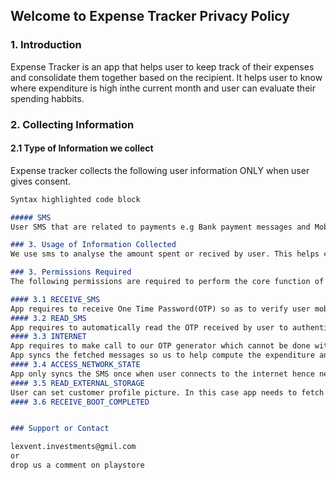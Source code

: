 ## Welcome to Expense Tracker Privacy Policy 

### 1. Introduction

Expense Tracker is an app that helps user to keep track of their expenses and consolidate them together based on the recipient. It helps user to know where expenditure is high inthe current month and user can evaluate their spending habbits.

### 2. Collecting Information

#### 2.1 Type of Information we collect


Expense tracker collects the following user information ONLY when user gives consent.
```markdown
Syntax highlighted code block

##### SMS
User SMS that are related to payments e.g Bank payment messages and Mobile Money payment messages

### 3. Usage of Information Collected
We use sms to analyse the amount spent or recived by user. This helps calculate the expenditure over the month as well as the received amount and compare that with the budget set by the user. This is  the core user of the app. Without the sms we cannot compute the expenditure or income.

### 3. Permissions Required
The following permissions are required to perform the core function of the application

#### 3.1 RECEIVE_SMS
App requires to receive One Time Password(OTP) so as to verify user mobile number that is our unique user identifier
#### 3.2 READ_SMS
App requires to automatically read the OTP received by user to authenticate
#### 3.3 INTERNET
App requires to make call to our OTP generator which cannot be done without internet
App syncs the fetched messages so us to help compute the expenditure and do a comparison to filter our dupliate transactions every time user reinstalls app
#### 3.4 ACCESS_NETWORK_STATE
App only syncs the SMS once when user connects to the internet hence need for this permission
#### 3.5 READ_EXTERNAL_STORAGE
User can set customer profile picture. In this case app needs to fetch picture from user gallery with user consent
#### 3.6 RECEIVE_BOOT_COMPLETED


### Support or Contact

lexvent.investments@gmil.com 
or
drop us a comment on playstore
